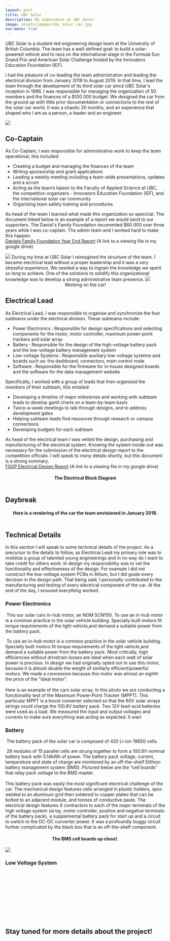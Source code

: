 ```yaml
---
layout: post
title: UBC Solar
description: My experience at UBC Solar
image: assets/images/ubc_solar_car.jpg
nav-menu: true
---
```


UBC Solar is a student-led engineering design team at the University of British Columbia. The team has a well-defined goal: to build a solar-powered vehicle and to race on the international stage in the Formula Sun Grand Prix and American Solar Challenge hosted by the Innovators Education Foundation (IEF).

I had the pleasure of co-leading the team administration and leading the electrical division from January 2018 to August 2019. In that time, I lead the team through the development of its third solar car since UBC Solar's inception in 1996. I was responsible for managing the organization of 50 members and the finances of a $100 000 budget. We designed the car from the ground up with little prior documentation or connections to the rest of the solar car world. It was a chaotic 20 months, and an experience that shaped who I am as a person, a leader and an engineer. 

<img src="assets\images\the_team.jpg">

## Co-Captain
As Co-Captain, I was responsible for administrative work to keep the team operational, this included:
 - Creating a budget and managing the finances of the team 
 - Writing sponsorship and grant applications
 - Leading a weekly meeting including a team-wide presentations, updates and a scrum
 - Acting as the team’s liaison to the Faculty of Applied Science at UBC, the competition organizers - Innovators Education Foundation (IEF), and the international solar car community
 - Organizing team safety training and procedures
 
As head of the team I learned what made this organization so specicial. The document linked below is an example of a report we would send to our supporters. The Daniel's Family Foundation recommited $60 000 over three years while I was co-captain. The admin team and I worked hard to make this happen. 
<br/>
[Daniels Family Foundation Year End Report](https://drive.google.com/open?id=1b5JVWUEGK7YGHlsSY8RqUhjPsevMjyPm)
(A link to a viewing file in my google drive)

<img src="assets\images\Importance of Admin.jpg">
During my time at UBC Solar I reimagined the structure of the team. I became electrical lead without a proper leadership and it was a very stressful experience. We needed a way to ingrain the knowledge we spent so long to achieve. One of the solutions to solidify this organizational knowledge was to develop a strong administrative team presence. 

<img src="assets\images\working_on_the_car.jpg">
<center> Working on the car! </center>

## Electrical Lead
As Electrical Lead, I was responsible to organise and synchronize the four subteams under the electrical division. These subteams include:
 - Power Electronics : Responsible for design specifications and selecting components for the motor, motor controller, maximum power-point trackers and solar array
 - Battery : Responsible for the design of the high-voltage battery pack and the low-voltage battery management system
 - Low-voltage Systems : Responsible auxiliary low-voltage systems and boards such as: the dashboard, connectors, main control node
 - Software :  Responsible for the firmware for in-house designed boards and the software for the data management website
 
Specifically, I worked with a group of leads that then organised the members of their subteam, this entailed:
 - Developing a timeline of major milestones and working with subteam leads to develop gantt charts on a team-by-team basis
 - Twice-a-week meetings to talk through designs, and to address development gates
 - Helping subteam leads find resources through research or campus connections
 - Developing budgets for each subteam
 
As head of the electrical team I was vetted the design, purchasing and manufacturing of the electrical system. Knowing the system inside-out was necessary for the submission of the electrical design report to the competition officials. I will speak to many details shortly, but this document is a strong summary. <br/>
[FSGP Electrical Design Report](https://drive.google.com/file/d/1JXfAFOqf5ivnvS3uNIGVRVvpx85yX1YJ/view?usp=sharing)
(A link to a viewing file in my google drive)

<center> <h4> The Electrical Block Diagram </h4> </center> 
<span class="image fit"><img src="assets\images\electrical_diagram.jpg" alt="" /></span>

## Daybreak

<center> <h4>  Here is a rendering of the car the team envisioned in January 2018. </h4> </center>

<span class="image fit"><img src="assets\images\rendering.jpg" alt="" /></span> 

## Technical Details

In this section I will speak to some technical details of the project. As a precursor to the details to follow, as Electrical Lead my primary role was to mobilize a group of talented young engineerings and in no way do I want to take credit for others work. In design my responsibility was to vet the functionality and effectiveness of the design. For example I did not construct the low-voltage system PCBs in Altium, but I did guide every decision in the design path. That being said, I personally contributed to the manufacturing and testing of every electrical component of the car. At the end of the day, I ensured everything worked.

### Power Electronics

<p><span class="image left"><img src="assets\images\NGM_on_it's_face.jpg" alt="" /></span> This our solar cars in-hub motor, an NGM SCM150. To use an in-hub motor is a common practice in the solar vehicle building. Specially built motors fit torque requirements of the light vehicle,and demand a suitable power from the battery pack.  </p>

<p><span class="image right"><img src="assets\images\solar_testing.jpg" alt="" /></span> To use an in-hub motor is a common practice in the solar vehicle building. Specially built motors fit torque requirements of the light vehicle,and demand a suitable power from the battery pack. Most critically, high efficiencies without drivetrain losses are ideal when each watt of solar power is precious. In design we had originally opted not to use this motor, because it is almost double the weight of similarly efficient/powerful motors. We made a concession because this motor was almost an eighth the price of the "ideal motor". <br/><br/> Here is an example of the cars solar array. In this photo we are conducting a functionality test of the Maximum Power-Point Tracker (MPPT). This particular MPPT is a boost converter selected so that the 60V solar arrays strings could charge the 100.8V battery pack. Two 12V lead-acid batteries were used as a load. We measured the input and output voltages and currents to make sure everything was acting as expected. It was! </p>

### Battery 

<p><span class="image left"><img src="assets\images\battery_pack.jpg" alt="" /></span> The battery pack of the solar car is composed of 420 Li-ion 18650 cells. </p>
 
<p><span class="image right"><img src="assets\images\working_on_battery.jpg" alt="" /></span> 28 modules of 15 parallel cells are strung together to form a 100.8V nominal battery back with 5.14kWh of power. The battery pack voltage, current, temperature and state of charge are monitored by an off-the-shelf Elithion battery management system (BMS). Pictured below are the “cell boards” that relay pack voltage to the BMS master. <br/> <br/> This battery pack was easily the most significant electrical challenge of the car. The mechanical design features cells arranged in plastic holders, spot-welded to an aluminum grid then soldered to copper plates that can be bolted to an adjacent module, and tonnes of conductive paste. The electrical design features 4 contractors to each of the major terminals of the high voltage system (array, motor controller, positive and negative terminals of the battery pack), a supplemental battery pack for start up and a circuit to switch to the DC-DC converter power. It was a profoundly buggy circuit further complicated by the black box that is an off-the-shelf component.</p>

<center> <h4>  The BMS cell boards up close!. </h4> </center>

<img src="assets\images\battery_up_close.jpg">

### Low Voltage System

<div class="box alt">
	<div class="row 50% uniform">
		<div class="6u"><span class="image fit"><img src="assets\images\main_control_node_bare.jpg" alt="" /></span></div>
		<div class="6u"><span class="image fit"><img src="assets\images\main_control_node.jpg" alt="" /></span></div></div>
</div>


<span class="image fit"><img src="assets\images\Dashboard.jpg" alt="" /></span> 


<br/><br/><br/><br/><br/><br/><br/>

## Stay tuned for more details about the project!

<br/><br/><br/><br/><br/>

<!---

<p><span class="image right"><img src="assets\images\motor_controller.jpg" alt="" width="1100" height="663"  /></span> <br/> <br/> . </p>




<img src="assets\images\Don't try to build an MPPT.jpg">
<img src="assets\images\electronics_location.jpg">
<img src="">
<img src="assets\images\solar_testing.jpg">

### Battery 
<img src="assets\images\battery_pack.jpg">
<img src="assets\images\battery_up_close.jpg">
<img src="assets\images\working_on_battery.jpg">


### Low Voltage System

<img src="assets\images\Dashboard.jpg">

<img src="assets\images\main_control_node.jpg">
<img src="assets\images\main_control_node_bare.jpg">

<br/><br/><br/><br/>


## Competition 


<img src="assets\images\work_day.jpg">
<img src="assets\images\UBC Solar with NUSoalr.jpg">
<img src="assets\images\vacuum_seal.jpg">
<img src="assets\images\bottom_aeroshell.jpg">





<img src="assets\images\lighting_schematic.jpg">
<img src="assets\images\low_votlage_system.jpg">
<img src="assets\images\im_in_a_car_frontview.jpg" align="right">
<img src="assets\images\im_in_a_car_sideview.jpg">


--->
